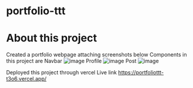 # portfolio-ttt
# About this project
Created a portfolio webpage 
attaching screenshots below
Components in this project are
Navbar
![image](https://github.com/ayu211/portfolio-ttt/assets/79569841/7aa82802-e244-4b44-9044-dd6d75d08701)
Profile
![image](https://github.com/ayu211/portfolio-ttt/assets/79569841/34d205cf-a635-46f4-afd4-87acf96b526f)
Post
![image](https://github.com/ayu211/portfolio-ttt/assets/79569841/2ebd9bfc-bfce-436a-9455-89ba28f36bf8)





Deployed this project through vercel
Live link
https://portfoliottt-t3o6.vercel.app/

